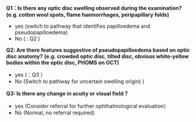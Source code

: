 **Q1：Is there any optic disc swelling observed during the examination?**
**(e.g. cotton wool spots, flame haemorrhages, peripapillary folds)**
- yes (switch to pathway that identifies papilloedema and pseudopapilloedema)
- No ( : Q2 )


**Q2: Are there features suggestive of pseudopapilloedema based on optic disc anatomy?**
**(e.g. crowded optic disc, tilted disc, obvious white-yellow bodies within the optic disc, PHOMS on OCT)**
- yes (：Q3 ）
- No (Switch to pathway for uncertain swelling origin) )


**Q3: Is there any change in acuity or visual field？**
- yes (Consider referral for further ophthalmological evaluation）
- No (Normal, no referral required)
